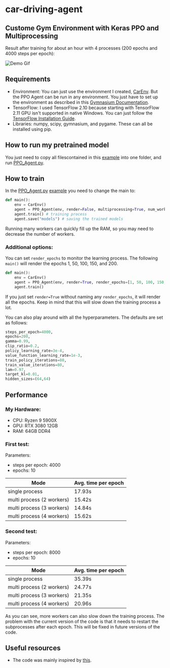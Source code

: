 # car-driving-agent
## Custome Gym Environment with Keras PPO and Multiprocessing

Result after training for about an hour with 4 processes (200 epochs and 4000 steps per epoch):

![Demo Gif](https://github.com/ProfessorNova/car-driving-agent/blob/main/gifs/demo.gif)

## Requirements
- Environment: You can just use the environment I created, [CarEnv](https://github.com/ProfessorNova/car-driving-agent/blob/main/example_coustome_environment/CarEnv.py). But the PPO Agent can be run in any environment. You just have to set up the environment as described in this [Gymnasium Documentation](https://gymnasium.farama.org/tutorials/gymnasium_basics/environment_creation/).
- TensorFlow: I used TensorFlow 2.10 because starting with TensorFlow 2.11 GPU isn't supported in native Windows. You can just follow the [TensorFlow Installation Guide](https://www.tensorflow.org/install/pip).
- Libraries: numpy, scipy, gymnasium, and pygame. These can all be installed using pip.

## How to run my pretrained model
You just need to copy all filescontained in this [example](https://github.com/ProfessorNova/car-driving-agent/tree/main/example_coustome_environment) into one folder, and run [PPO_Agent.py](https://github.com/ProfessorNova/car-driving-agent/blob/main/example_coustome_environment/PPO_Agent.py).

## How to train
In the [PPO_Agent.py](https://github.com/ProfessorNova/car-driving-agent/blob/main/example_coustome_environment/PPO_Agent.py) [example](https://github.com/ProfessorNova/car-driving-agent/tree/main/example_coustome_environment) you need to change the main to:
```python
def main():
    env = CarEnv()
    agent = PPO_Agent(env, render=False, multiprocessing=True, num_workers=4)
    agent.train() # training process
    agent.save("models") # saving the trained models
```
Running many workers can quickly fill up the RAM, so you may need to decrease the number of workers.

### Additional options:
You can set ```render_epochs``` to monitor the learning process. The following ```main()``` will render the epochs 1, 50, 100, 150, and 200.
```python
def main():
    env = CarEnv()
    agent = PPO_Agent(env, render=True, render_epochs=[1, 50, 100, 150, 200], multiprocessing=True, num_workers=4)
    agent.train()
```
If you just set ```render=True``` without naming any ```render_epochs```, it will render all the epochs. Keep in mind that this will slow down the training process a lot.

You can also play around with all the hyperparameters. The defaults are set as follows:
```python
steps_per_epoch=4000,
epochs=200,
gamma=0.99,
clip_ratio=0.2,
policy_learning_rate=3e-4,
value_function_learning_rate=1e-3,
train_policy_iterations=80,
train_value_iterations=80,
lam=0.97,
target_kl=0.01,
hidden_sizes=(64,64)
```

## Performance

### My Hardware:
- CPU: Ryzen 9 5900X
- GPU: RTX 3080 12GB
- RAM: 64GB DDR4

### First test:

Parameters:
- steps per epoch: 4000
- epochs: 10

| Mode                      | Avg. time per epoch |
|---------------------------|---------------------|
| single process            | 17.93s              |
| multi process (2 workers) | 15.42s              |
| multi process (3 workers) | 14.84s              |
| multi process (4 workers) | 15.62s              |

### Second test:

Parameters:
- steps per epoch: 8000
- epochs: 10

| Mode                      | Avg. time per epoch |
|---------------------------|---------------------|
| single process            | 35.39s              |
| multi process (2 workers) | 24.77s              |
| multi process (3 workers) | 21.35s              |
| multi process (4 workers) | 20.96s              |

As you can see, more workers can also slow down the training process. The problem with the current version of the code is that it needs to restart the subprocesses after each epoch. This will be fixed in future versions of the code.

## Useful resources
- The code was mainly inspired by [this](https://keras.io/examples/rl/ppo_cartpole/).
